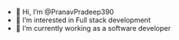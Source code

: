 - 👋 Hi, I’m @PranavPradeep390
- 👀 I’m interested in Full stack development
- 🌱 I’m currently working as a software developer
  

